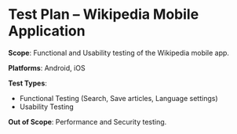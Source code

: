 # Test Plan – Wikipedia Mobile Application

**Scope**: Functional and Usability testing of the Wikipedia mobile app.

**Platforms**: Android, iOS

**Test Types**:
- Functional Testing (Search, Save articles, Language settings)
- Usability Testing

**Out of Scope**: Performance and Security testing.
